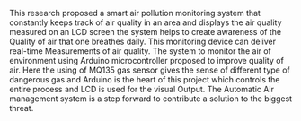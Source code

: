 This research proposed a smart air pollution monitoring system that constantly keeps track of air quality in an area and displays the air quality measured on an LCD screen the system helps to create awareness of the Quality of air that one breathes daily. This monitoring device can deliver real-time Measurements of air quality. The system to monitor the air of environment using Arduino microcontroller proposed to improve quality of air. Here the using of MQ135 gas sensor gives the sense of different type of dangerous gas and Arduino is the heart of this project which controls the entire process and LCD is used for the visual Output. The Automatic Air management system is a step forward to contribute a solution to the biggest threat.
